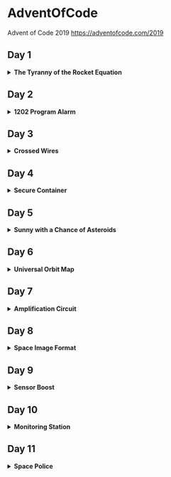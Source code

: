 # AdventOfCode
Advent of Code 2019 https://adventofcode.com/2019

## Day 1

<details><summary><b> The Tyranny of the Rocket Equation</b></summary>
<p>
Day 1 is a rather simple problem; calculate the fuel required to cary x amount of mass. You are given an array of masses and an equation to calculate the fuel required based a given mass.
```py
fuel = math.floor(mass / 3) - 2
``` 
Part 1: Easy enough, loop through the array and update the total fuel by using the formula above on each element. Return the sum.

Part 2: You now need to not only calculate the fuel required for the masses, but also the fuel required for the mass of the fuel. Sounds like recursion to me

> *"To understand recursion, you must first understand recursion."*

Loop through the array to calcualate the fuel required, and send that result back through the same formula until the result is 0, updating total fuel and returning the sum.

</p>
</details>

## Day 2

<details><summary><b>1202 Program Alarm </b></summary>
<p>
Day 2 starts on the beggining of a much larger program; an intcode computer. The fist attempt at this computer is rather crude, and not very modular or versitile. It calculates the disired result, but not much else. 

Part 1: You are given an array of integers, the intcode, and must perform one of three operations based on the values of the integers. An 'add', a 'multiply' and a 'halt'. Three hard-coded values are used with some *ifs* to determine what to do. Run the program after changing to integers, as prescribed in the problem, and determine the value at position 0 when it halts. 

Part 2: This problem requires the same intcode computer, but instead of finding the result at position 0 by altering two values, you must dtermine the two values and positions to alter to get a final result in position 0 - kind of backwards.
Much alteration happened to create a brute force method to solve this problem. 

*Not knowing this intcode computer would be used again, the final code is pretty gross.. it does get better though, later.*

</p>
</details>

## Day 3

<details><summary><b>Crossed Wires</b></summary>
<p>
Day 3 provides two wire routings and you must find the intersctiion of wires closest to the origin. I thought creating an image of the the wire diagram was a neat idea, so the code is littered with image manipulation along with the logic...  ¯\\_(ツ)_/¯

Part 1: Draw the diagram and find the intersection closest to the origin. The logic was not the issue.. getting the proper to-scale dimensions for the image was. After that, finding a set of coordiantes in a 'hacky' hash-map proved rather simple. using the 'manhattan distance' formula, we just need to get the x,y combo with the smallest value.

Part 2: Here you had to find the shortest route tp the first intersection. Aka the sum of how far each wire traveled to an intersection. So a short route from wire path one might intersect wire path 2 on a much longer route. 
Crewating a map of all intersections, with their wire routes distance made it quick an easy, if not dirty too. 

</p>
</details>

## Day 4

<details><summary><b>Secure Container</b></summary>
<p>
Cracking a password.. or at least finding the possible solutions in a given range. 

Part 1: Not much here. There are some rules the password must follow, and a range of 6 digit intergers given. Loop those and find all that conform to the rules.

Part 2: Same problem but a few new rules, or modifications to the older rules. Pretty straight forward - with a brute force approach.

</p>
</details>

## Day 5

<details><summary><b>Sunny with a Chance of Asteroids</b></summary>
<p>
**The intcode computer is back.**

Having not realized the intcode computer would return, the previous iteration was basiaclly useless here. A much more elegant solution was created.

Part 1: Serioulsy modify the previous intcode computer with new operations, new rules for paramaters, different amounts of parameters per operation, immediate and positions modes... 🤔

After coming up with an approach, it was all downhill from there. This new intcode computer is easily modifiable, kinda proud of this one.

Two new instructions were added, and the ability to understand parameter modes. Ultimately had to find a diagnostic code output based on a given input of '1'. 

Part 2: No problemo, adding operations to the intcode computer is a breeze. Four more operations added, find another diagnostic output based on a given input of '5'.

</p>
</details>

## Day 6

<details><summary><b>Universal Orbit Map</b></summary>
<p>
Part 1: something something graph, something something search, something something count nodes.

Part 2: Traverse graph from x to y, count steps. 

:P

*Should clarify soon*™
</p>
</details>

## Day 7

<details><summary><b>Amplification Circuit</b></summary>
<p>
Part 1: More intcode, my computer works great! But how it needs to know its own state, and we must run five of them in a sequence, with each prgram output being feed to the next's input. Making the a psuedo yeild opertion, and tracking instruction pointer for each computer helped solve this problem. Get the final output after feeding IO in a sequence, once. 

Part 2: Same as part one, but continuing in a loop intil a halt operation is reached, more tricky than the first part, but doable. I'll realize later that there is an easier way.. although I have yet to make the computer its own class where I can create instances... should have already but meh.

</p>
</details>

## Day 8

<details><summary><b>Space Image Format</b></summary>
<p>
Part 1: Another password. But the elves took a picture this time. The picture is encoded and sent, but we must first verify that the data isnt corrupted. Must find the image layer with the fewest 0 digits. And on that layer, multiply the nuber of 1 digits by the number of 2 dgits. Easy enough, count 0 on every layer, count 1 and 2 on that layer, return the product. 

Part 2: Simply place layer upon layer and read the result. I made a .png.

<p align="center">
<img src="https://github.com/GlassToeStudio/AdventOfCode/blob/master/Day_08/day-8-password.png" width="20%" height="20%"
</p>

</p>
</details>

## Day 9

<details><summary><b>Sensor Boost</b></summary>
<p>
Part 1: More intocde computer changes, add relative mode for instruction pointer. Add ability to 'load into memory' aka the available location for a memeory address can be outside the length of the given intcode. Easy enough to implement. 
Run the program, it outputs a code. 

Part 2:Just provide a new input, read the output. 

</p>
</details>

## Day 10

<details><summary><b>Monitoring Station</b></summary>
<p>
Part 1:
<p align="center">
<img src="https://github.com/GlassToeStudio/AdventOfCode/blob/master/Day_10/asteroid-map-scanning.gif" width="50%" height="50%">
</p>

Part 2:
Solved in python, eventually, but solved in c# in Unity first!
https://github.com/GlassToeStudio/Advent-of-Code-Day-10

</p>
</details>

## Day 11

<details><summary><b>Space Police</b></summary>
<p>
Part 1:
<p align="center">
<img src="https://github.com/GlassToeStudio/AdventOfCode/blob/master/Day_11/day-11-part-1.png" width="50%" height="50%">
</p>


Part 2:
<p align="center">
<img src="https://github.com/GlassToeStudio/AdventOfCode/blob/master/Day_11/day-11-password.png" width="50%" height="50%">
</p>


</p>
</details>